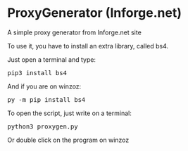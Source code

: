 # ProxyGenerator (Inforge.net)
A simple proxy generator from Inforge.net site

To use it, you have to install an extra library, called bs4.

Just open a terminal and type:
<pre>pip3 install bs4</pre>

And if you are on winzoz:
<pre>py -m pip install bs4</pre>

To open the script, just write on a terminal:
<pre>python3 proxygen.py</pre>

Or double click on the program on winzoz

